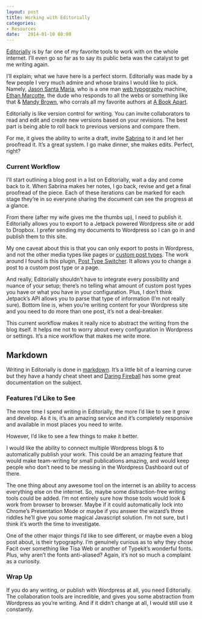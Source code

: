 ```yaml
---
layout: post
title: Working with Editorially
categories:
- Resources
date:   2014-01-10 08:00
---
```


[Editorially](editorially.com) is by far one of my favorite tools to work with on the whole internet. I’ll even go so far as to say its public beta was the catalyst to get me writing again.

I’ll explain; what we have here is a perfect storm. Editorially was made by a few people I very much admire and whose brains I would like to pick. Namely, [Jason Santa Maria](http://jasonsantamaria.com/), who is a one man [web typography](http://vimeo.com/34178417) machine, [Ethan Marcotte](http://unstoppablerobotninja.com/), the dude who responds to all the webs or something like that &amp; [Mandy Brown](http://aworkinglibrary.com/), who corrals all my favorite authors at [A Book Apart](http://www.abookapart.com/).

Editorially is like version control for writing. You can invite collaborators to read and edit and create new versions based on your revisions. The best part is being able to roll back to previous versions and compare them.

For me, it gives the ability to write a draft, invite [Sabrina](https://twitter.com/sabrinadpeters) to it and let her proofread it. It’s a great system. I go make dinner, she makes edits. Perfect, right?

### Current Workflow

I’ll start outlining a blog post in a list on Editorially, wait a day and come back to it. When Sabrina makes her notes, I go back, revise and get a final proofread of the piece. Each of these iterations can be marked for each stage they’re in so everyone sharing the document can see the progress at a glance.

From there (after my wife gives me the thumbs up), I need to publish it. Editorially allows you to export to a Jetpack powered Wordpress site or add to Dropbox. I prefer sending my documents to Wordpress so I can go in and publish them to this site.

My one caveat about this is that you can only export to posts in Wordpress, and not the other media types like pages or [custom post types](http://codex.wordpress.org/Post_Types#Custom_Post_Types). The work around I found is this plugin, [Post Type Switcher](http://wordpress.org/plugins/post-type-switcher/). It allows you to change a post to a custom post type or a page.

And really, Editorially shouldn’t have to integrate every possibility and nuance of your setup; there’s no telling what amount of custom post types you have or what you have in your configuration. Plus, I don’t think Jetpack’s API allows you to parse that type of information (I’m not really sure). Bottom line is, when you’re writing content for your Wordpress site and you need to do more than one post, it’s not a deal-breaker.

This current workflow makes it really nice to abstract the writing from the blog itself. It helps me not to worry about every configuration in Wordpress or settings. It’s a nice workflow that makes me write more.

## Markdown

Writing in Editorially is done in [markdown](http://daringfireball.net/projects/markdown/). It’s a little bit of a learning curve but they have a handy cheat sheet and [Daring Fireball](http://daringfireball.net/projects/markdown/) has some great documentation on the subject.

### Features I’d Like to See

The more time I spend writing in Editorially, the more I’d like to see it grow and develop. As it is, it’s an amazing service and it’s completely responsive and available in most places you need to write.

However, I’d like to see a few things to make it better.

I would like the ability to connect multiple Wordpress blogs &amp; to automatically publish your work. This could be an amazing feature that would make team-writing for small publications amazing, and would keep people who don’t need to be messing in the Wordpress Dashboard out of there.

The one thing about any awesome tool on the internet is an ability to access everything else on the internet. So, maybe some distraction-free writing tools could be added. I’m not entirely sure how those tools would look &amp; work from browser to browser. Maybe if it could automatically lock into Chrome’s Presentation Mode or maybe if you answer the wizard’s three riddles he’ll give you some magical Javascript solution. I’m not sure, but I think it’s worth the time to investigate.

One of the other major things I’d like to see different, or maybe even a blog post about, is their typography. I’m genuinely curious as to why they chose Facit over something like Tisa Web or another of Typekit’s wonderful fonts. Plus, why aren’t the fonts anti-aliased? Again, it’s not so much a complaint as a curiosity.

### Wrap Up

If you do any writing, or publish with Wordpress at all, you need Editorially. The collaboration tools are incredible, and gives you some abstraction from Wordpress as you’re writing. And if it didn’t change at all, I would still use it constantly.
